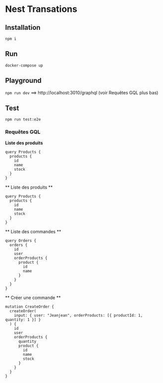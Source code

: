 # Nest Transations

## Installation

`npm i`

## Run

`docker-compose up`

## Playground

`npm run dev` ==> http://localhost:3010/graphql
(voir Requêtes GQL plus bas)

## Test

`npm run test:e2e`

### Requêtes GQL

**Liste des produits**

```gql
query Products {
  products {
    id
    name
    stock
  }
}
```

** Liste des produits **

```gql
query Products {
  products {
    id
    name
    stock
  }
}
```

** Liste des commandes **

```gql
query Orders {
  orders {
    id
    user
    orderProducts {
      product {
        id
        name
      }
    }
  }
}
```

** Créer une commande **

```gql
mutation CreateOrder {
  createOrder(
    input: { user: "Jeanjean", orderProducts: [{ productId: 1, quantity: 1 }] }
  ) {
    id
    user
    orderProducts {
      quantity
      product {
        id
        name
        stock
      }
    }
  }
}
```
